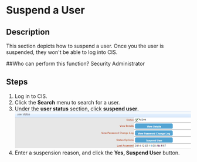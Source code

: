 # Suspend a User
## Description
This section depicts how to suspend a user. Once you the user is suspended, they won't be able to log into CIS.

##Who can perform this function?
Security Administrator

## Steps
1. Log in to CIS.
2. Click the **Search** menu to search for a user.
3. Under the **user status** section, click **suspend user**.
![](su-3.png)
4. Enter a suspension reason, and click the **Yes, Suspend User** button.


